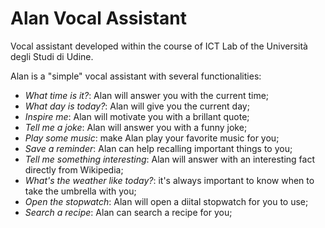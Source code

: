 # Alan Vocal Assistant
Vocal assistant developed within the course of ICT Lab of the Università degli Studi di Udine.

Alan is a "simple" vocal assistant with several functionalities:
- *What time is it?*: Alan will answer you with the current time;
- *What day is today?*: Alan will give you the current day;
- *Inspire me*: Alan will motivate you with a brillant quote;
- *Tell me a joke*: Alan will answer you with a funny joke;
- *Play some music*: make Alan play your favorite music for you;
- *Save a reminder*: Alan can help recalling important things to you;
- *Tell me something interesting*: Alan will answer with an interesting fact directly from Wikipedia;
- *What's the weather like today?*: it's always important to know when to take the umbrella with you;
- *Open the stopwatch*: Alan will open a diital stopwatch for you to use;
- *Search a recipe*: Alan can search a recipe for you;
